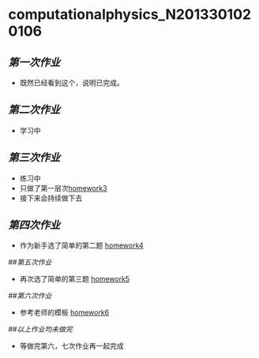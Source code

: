# computationalphysics_N2013301020106
## _第一次作业_
- 既然已经看到这个，说明已完成。

## _第二次作业_
- 学习中

## _第三次作业_
-  练习中
-  只做了第一层次[homework3](https://github.com/axbzsf/computationalphysics_N2013301020106/blob/master/homework3.md)
-  接下来会持续做下去

## _第四次作业_
-  作为新手选了简单的第二题
   [homework4](https://github.com/axbzsf/computationalphysics_N2013301020106/blob/master/homework4.md)

##_第五次作业_
-  再次选了简单的第三题
   [homework5](https://github.com/axbzsf/computationalphysics_N2013301020106/blob/master/homework5.md)

##_第六次作业_
-  参考老师的模板
   [homework6](https://github.com/axbzsf/computationalphysics_N2013301020106/blob/master/homework6.py)

##_以上作业均未做完_
-  等做完第六，七次作业再一起完成

